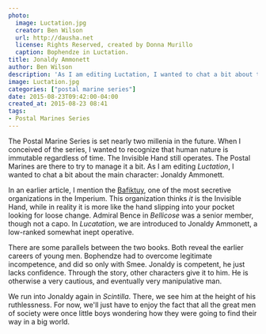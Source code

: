 ```yaml
---
photo:
  image: Luctation.jpg
  creator: Ben Wilson
  url: http://dausha.net
  license: Rights Reserved, created by Donna Murillo
  caption: Bophendze in Luctation.
title: Jonaldy Ammonett
author: Ben Wilson
description: 'As I am editing Luctation, I wanted to chat a bit about the main character: Jonaldy Ammonett. He starts lowly and insecure, but we see eventually that he rises to be a real power in and of himself.'
image: Luctation.jpg
categories: ["postal marine series"]
date: 2015-08-23T09:42:00-04:00
created_at: 2015-08-23 08:41
tags:
- Postal Marines Series
---
```

<!--Lead Paragraph-->

The Postal Marine Series is set nearly two millenia in the future. When I conceived of the series, I wanted to recognize that human nature is immutable regardless of time. The Invisible Hand still operates. The Postal Marines are there to try to manage it a bit. As I am editing *Luctation*, I wanted to chat a bit about the main character: Jonaldy Ammonett.

<!--more-->

In an earlier article, I mention the [Bafiktuy](/postal-marine-series/the-bafiktuy-directive/), one of the most secretive organizations in the Imperium. This organization thinks *it* is the Invisible Hand, while in reality it is more like the hand slipping into your pocket looking for loose change. Admiral Bence in *Bellicose* was a senior member, though not a capo. In *Lucatation*, we are introduced to Jonaldy Ammonett, a low-ranked somewhat inept operative.

There are some parallels between the two books. Both reveal the earlier careers of young men. Bophendze had to overcome legitimate incompetence, and did so only with Smee. Jonaldy is competent, he just lacks confidence. Through the story, other characters give it to him. He is otherwise a very cautious, and eventually very manipulative man.

We run into Jonaldy again in *Scintilla*. There, we see him at the height of his ruthlessness. For now, we'll just have to enjoy the fact that all the great men of society were once little boys wondering how they were going to find their way in a big world.
